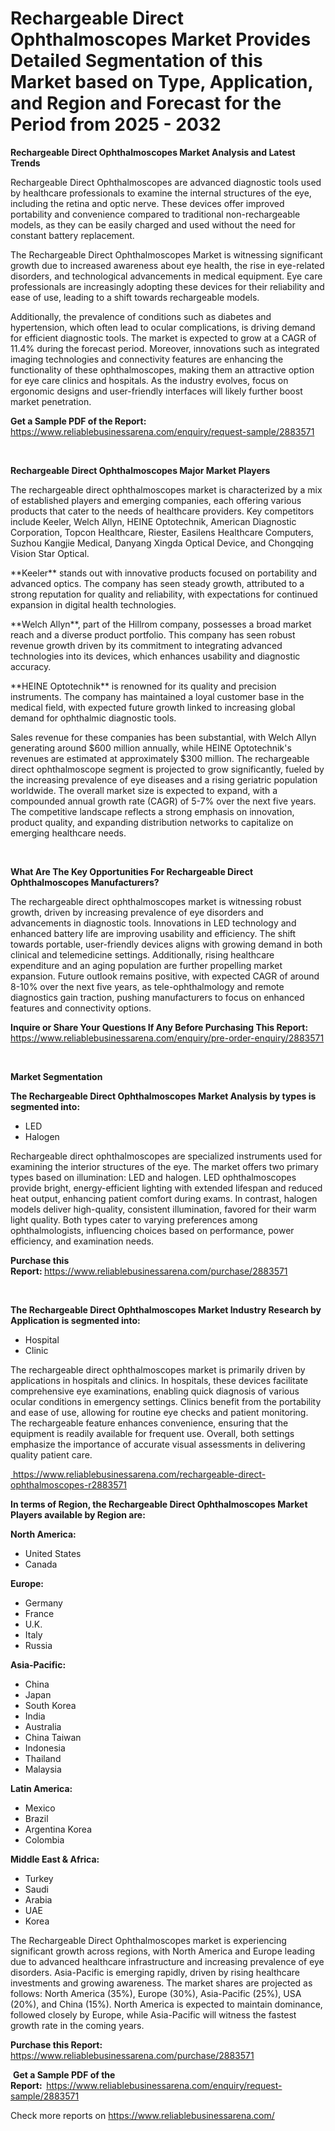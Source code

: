 <p><h1>Rechargeable Direct Ophthalmoscopes Market Provides Detailed Segmentation of this Market based on Type, Application, and Region and Forecast for the Period from 2025 - 2032</h1></p><p><strong>Rechargeable Direct Ophthalmoscopes Market Analysis and Latest Trends</strong></p>
<p><p>Rechargeable Direct Ophthalmoscopes are advanced diagnostic tools used by healthcare professionals to examine the internal structures of the eye, including the retina and optic nerve. These devices offer improved portability and convenience compared to traditional non-rechargeable models, as they can be easily charged and used without the need for constant battery replacement. </p><p>The Rechargeable Direct Ophthalmoscopes Market is witnessing significant growth due to increased awareness about eye health, the rise in eye-related disorders, and technological advancements in medical equipment. Eye care professionals are increasingly adopting these devices for their reliability and ease of use, leading to a shift towards rechargeable models. </p><p>Additionally, the prevalence of conditions such as diabetes and hypertension, which often lead to ocular complications, is driving demand for efficient diagnostic tools. The market is expected to grow at a CAGR of 11.4% during the forecast period. Moreover, innovations such as integrated imaging technologies and connectivity features are enhancing the functionality of these ophthalmoscopes, making them an attractive option for eye care clinics and hospitals. As the industry evolves, focus on ergonomic designs and user-friendly interfaces will likely further boost market penetration.</p></p>
<p><strong>Get a Sample PDF of the Report:&nbsp;</strong> <a href="https://www.reliablebusinessarena.com/enquiry/request-sample/2883571?utm_campaign=3272&utm_medium=2&utm_source=Github&utm_content=ia&utm_term=13032025&utm_id=rechargeable-direct-ophthalmoscopes">https://www.reliablebusinessarena.com/enquiry/request-sample/2883571</a></p>
<p>&nbsp;</p>
<p><strong>Rechargeable Direct Ophthalmoscopes Major Market Players</strong></p>
<p><p>The rechargeable direct ophthalmoscopes market is characterized by a mix of established players and emerging companies, each offering various products that cater to the needs of healthcare providers. Key competitors include Keeler, Welch Allyn, HEINE Optotechnik, American Diagnostic Corporation, Topcon Healthcare, Riester, Easilens Healthcare Computers, Suzhou Kangjie Medical, Danyang Xingda Optical Device, and Chongqing Vision Star Optical.</p><p>**Keeler** stands out with innovative products focused on portability and advanced optics. The company has seen steady growth, attributed to a strong reputation for quality and reliability, with expectations for continued expansion in digital health technologies.</p><p>**Welch Allyn**, part of the Hillrom company, possesses a broad market reach and a diverse product portfolio. This company has seen robust revenue growth driven by its commitment to integrating advanced technologies into its devices, which enhances usability and diagnostic accuracy.</p><p>**HEINE Optotechnik** is renowned for its quality and precision instruments. The company has maintained a loyal customer base in the medical field, with expected future growth linked to increasing global demand for ophthalmic diagnostic tools.</p><p>Sales revenue for these companies has been substantial, with Welch Allyn generating around $600 million annually, while HEINE Optotechnik's revenues are estimated at approximately $300 million. The rechargeable direct ophthalmoscope segment is projected to grow significantly, fueled by the increasing prevalence of eye diseases and a rising geriatric population worldwide. The overall market size is expected to expand, with a compounded annual growth rate (CAGR) of 5-7% over the next five years. The competitive landscape reflects a strong emphasis on innovation, product quality, and expanding distribution networks to capitalize on emerging healthcare needs.</p></p>
<p>&nbsp;</p>
<p><strong>What Are The Key Opportunities For Rechargeable Direct Ophthalmoscopes Manufacturers?</strong></p>
<p><p>The rechargeable direct ophthalmoscopes market is witnessing robust growth, driven by increasing prevalence of eye disorders and advancements in diagnostic tools. Innovations in LED technology and enhanced battery life are improving usability and efficiency. The shift towards portable, user-friendly devices aligns with growing demand in both clinical and telemedicine settings. Additionally, rising healthcare expenditure and an aging population are further propelling market expansion. Future outlook remains positive, with expected CAGR of around 8-10% over the next five years, as tele-ophthalmology and remote diagnostics gain traction, pushing manufacturers to focus on enhanced features and connectivity options.</p></p>
<p><strong>Inquire or Share Your Questions If Any Before Purchasing This Report:</strong> <a href="https://www.reliablebusinessarena.com/enquiry/pre-order-enquiry/2883571?utm_campaign=3272&utm_medium=2&utm_source=Github&utm_content=ia&utm_term=13032025&utm_id=rechargeable-direct-ophthalmoscopes">https://www.reliablebusinessarena.com/enquiry/pre-order-enquiry/2883571</a></p>
<p>&nbsp;</p>
<p><strong>Market Segmentation</strong></p>
<p><strong>The Rechargeable Direct Ophthalmoscopes Market Analysis by types is segmented into:</strong></p>
<p><ul><li>LED</li><li>Halogen</li></ul></p>
<p><p>Rechargeable direct ophthalmoscopes are specialized instruments used for examining the interior structures of the eye. The market offers two primary types based on illumination: LED and halogen. LED ophthalmoscopes provide bright, energy-efficient lighting with extended lifespan and reduced heat output, enhancing patient comfort during exams. In contrast, halogen models deliver high-quality, consistent illumination, favored for their warm light quality. Both types cater to varying preferences among ophthalmologists, influencing choices based on performance, power efficiency, and examination needs.</p></p>
<p><strong>Purchase this Report:&nbsp;</strong><a href="https://www.reliablebusinessarena.com/purchase/2883571?utm_campaign=3272&utm_medium=2&utm_source=Github&utm_content=ia&utm_term=13032025&utm_id=rechargeable-direct-ophthalmoscopes">https://www.reliablebusinessarena.com/purchase/2883571</a></p>
<p>&nbsp;</p>
<p><strong>The Rechargeable Direct Ophthalmoscopes Market Industry Research by Application is segmented into:</strong></p>
<p><ul><li>Hospital</li><li>Clinic</li></ul></p>
<p><p>The rechargeable direct ophthalmoscopes market is primarily driven by applications in hospitals and clinics. In hospitals, these devices facilitate comprehensive eye examinations, enabling quick diagnosis of various ocular conditions in emergency settings. Clinics benefit from the portability and ease of use, allowing for routine eye checks and patient monitoring. The rechargeable feature enhances convenience, ensuring that the equipment is readily available for frequent use. Overall, both settings emphasize the importance of accurate visual assessments in delivering quality patient care.</p></p>
<p><a href="https://www.reliablebusinessarena.com/rechargeable-direct-ophthalmoscopes-r2883571?utm_campaign=3272&utm_medium=2&utm_source=Github&utm_content=ia&utm_term=13032025&utm_id=rechargeable-direct-ophthalmoscopes">&nbsp;https://www.reliablebusinessarena.com/rechargeable-direct-ophthalmoscopes-r2883571</a></p>
<p><strong>In terms of Region, the Rechargeable Direct Ophthalmoscopes Market Players available by Region are:</strong></p>
<p>
    <p> <strong> North America: </strong>
        <ul>
            <li>United States</li>
            <li>Canada</li>
        </ul>
        </p> 
    <p> <strong> Europe: </strong>
        <ul>
            <li>Germany</li>
            <li>France</li>
            <li>U.K.</li>
            <li>Italy</li>
            <li>Russia</li>
        </ul>
        </p> 
    <p> <strong> Asia-Pacific: </strong>
        <ul>
            <li>China</li>
            <li>Japan</li>
            <li>South Korea</li>
            <li>India</li>
            <li>Australia</li>
            <li>China Taiwan</li>
            <li>Indonesia</li>
            <li>Thailand</li>
            <li>Malaysia</li>
        </ul>
        </p> 
    <p> <strong> Latin America: </strong>
        <ul>
            <li>Mexico</li>
            <li>Brazil</li>
            <li>Argentina Korea</li>
            <li>Colombia</li>
        </ul>
        </p> 
    <p> <strong> Middle East & Africa: </strong>
        <ul>
            <li>Turkey</li>
            <li>Saudi</li>
            <li>Arabia</li>
            <li>UAE</li>
            <li>Korea</li>
        </ul>
    </p>
    </p>
<p><p>The Rechargeable Direct Ophthalmoscopes market is experiencing significant growth across regions, with North America and Europe leading due to advanced healthcare infrastructure and increasing prevalence of eye disorders. Asia-Pacific is emerging rapidly, driven by rising healthcare investments and growing awareness. The market shares are projected as follows: North America (35%), Europe (30%), Asia-Pacific (25%), USA (20%), and China (15%). North America is expected to maintain dominance, followed closely by Europe, while Asia-Pacific will witness the fastest growth rate in the coming years.</p></p>
<p><strong>Purchase this Report: </strong><a href="https://www.reliablebusinessarena.com/purchase/2883571?utm_campaign=3272&utm_medium=2&utm_source=Github&utm_content=ia&utm_term=13032025&utm_id=rechargeable-direct-ophthalmoscopes">https://www.reliablebusinessarena.com/purchase/2883571</a></p>
<p>&nbsp;<strong>Get a Sample PDF of the Report:&nbsp;&nbsp;</strong><a href="https://www.reliablebusinessarena.com/enquiry/request-sample/2883571?utm_campaign=3272&utm_medium=2&utm_source=Github&utm_content=ia&utm_term=13032025&utm_id=rechargeable-direct-ophthalmoscopes">https://www.reliablebusinessarena.com/enquiry/request-sample/2883571</a></p>
<p><strong></strong></p>
<p>Check more reports on <a href="https://www.reliablebusinessarena.com/?utm_campaign=3272&utm_medium=2&utm_source=Github&utm_content=ia&utm_term=13032025&utm_id=rechargeable-direct-ophthalmoscopes">https://www.reliablebusinessarena.com/</a></p>